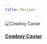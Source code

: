 ```yaml
---
title: Recipes
---
```


![Cowboy Caviar](https://s4.aconvert.com/convert/p3r68-cdx67/qjhim-1ipp8.svg)<h3><a href="http://localhost:8000/recipes/cowboy-caviar">Cowboy Caviar<a/></h3>